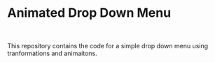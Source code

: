 <h1>Animated Drop Down Menu</h1>
<br>
<p>This repository contains the code for a simple drop down menu using tranformations and animaitons.</p>
